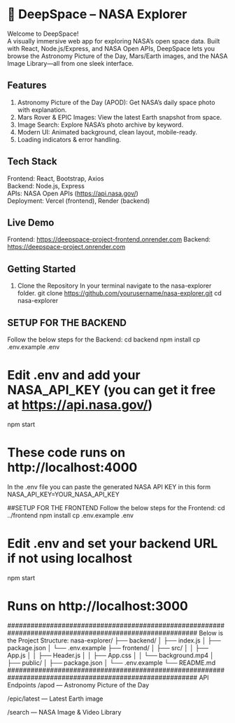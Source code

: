 # 🚀 DeepSpace – NASA Explorer

Welcome to DeepSpace!  
A visually immersive web app for exploring NASA’s open space data. Built with React, Node.js/Express, and NASA Open APIs, 
DeepSpace lets you browse the Astronomy Picture of the Day, Mars/Earth images, and the NASA Image Library—all from one sleek interface.

## Features

1. Astronomy Picture of the Day (APOD): Get NASA’s daily space photo with explanation.  
2. Mars Rover & EPIC Images: View the latest Earth snapshot from space.  
3. Image Search: Explore NASA’s photo archive by keyword.  
4. Modern UI: Animated background, clean layout, mobile-ready.  
5. Loading indicators & error handling.

## Tech Stack
Frontend: React, Bootstrap, Axios  
Backend: Node.js, Express  
APIs: NASA Open APIs (https://api.nasa.gov/)  
Deployment: Vercel (frontend), Render (backend)

## Live Demo
Frontend: https://deepspace-project-frontend.onrender.com
Backend: https://deepspace-project.onrender.com

## Getting Started
1. Clone the Repository
In your terminal navigate to the nasa-explorer folder.
git clone https://github.com/yourusername/nasa-explorer.git
cd nasa-explorer

## SETUP FOR THE BACKEND
Follow the below steps for the Backend:
cd backend
npm install
cp .env.example .env
# Edit .env and add your NASA_API_KEY (you can get it free at https://api.nasa.gov/)
npm start
# These code runs on http://localhost:4000

In the .env file you can paste the generated NASA API KEY in this form NASA_API_KEY=YOUR_NASA_API_KEY

##SETUP FOR THE FRONTEND
Follow the below steps for the Frontend:
cd ../frontend
npm install
cp .env.example .env
# Edit .env and set your backend URL if not using localhost
npm start
# Runs on http://localhost:3000

#########################################################################################################
Below is the Project Structure:
nasa-explorer/
  ├── backend/
  │    ├── index.js
  │    ├── package.json
  │    └── .env.example
  ├── frontend/
  │    ├── src/
  │    │    ├── App.js
  │    │    ├── Header.js
  │    │    ├── App.css
  │    │    └── background.mp4
  │    ├── public/
  │    ├── package.json
  │    └── .env.example
  └── README.md
  #########################################################################################################
   API Endpoints
  /apod — Astronomy Picture of the Day

  /epic/latest — Latest Earth image

  /search — NASA Image & Video Library


  
